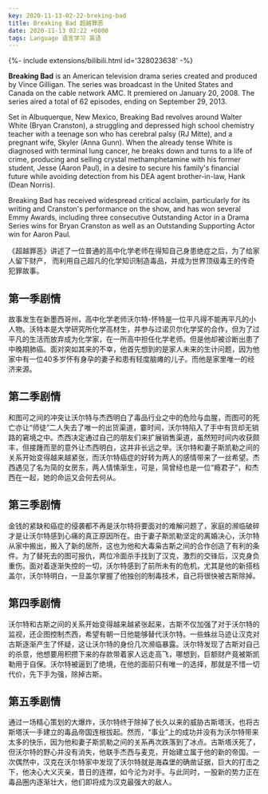 ```yaml
---
key: 2020-11-13-02-22-breking-bad
title: Breaking Bad 超越罪恶
date: 2020-11-13 02:22 +0800
tags: Language 语言学习 英语
---
```


<div>{%- include extensions/bilibili.html id='328023638' -%}</div>

**Breaking Bad** is an American television drama series created and produced by Vince Gilligan. The series was broadcast in the United States and Canada on the cable network AMC. It premiered on January 20, 2008. The series aired a total of 62 episodes, ending on September 29, 2013.

Set in Albuquerque, New Mexico, Breaking Bad revolves around Walter White (Bryan Cranston), a struggling and depressed high school chemistry teacher with a teenage son who has cerebral palsy (RJ Mitte), and a pregnant wife, Skyler (Anna Gunn). When the already tense White is diagnosed with terminal lung cancer, he breaks down and turns to a life of crime, producing and selling crystal methamphetamine with his former student, Jesse (Aaron Paul), in a desire to secure his family's financial future while avoiding detection from his DEA agent brother-in-law, Hank (Dean Norris).

Breaking Bad has received widespread critical acclaim, particularly for its writing and Cranston's performance on the show, and has won several Emmy Awards, including three consecutive Outstanding Actor in a Drama Series wins for Bryan Cranston as well as an Outstanding Supporting Actor win for Aaron Paul.

《超越罪恶》讲述了一位普通的高中化学老师在得知自己身患绝症之后，为了给家人留下财产，
而利用自己超凡的化学知识制造毒品，并成为世界顶级毒王的传奇犯罪故事。

## 第一季剧情

故事发生在新墨西哥州，高中化学老师沃尔特-怀特是一位平凡得不能再平凡的小人物。沃特本是大学研究所化学高材生，并参与过诺贝尔化学奖的合作，但为了过平凡的生活而放弃成为化学家，在一所高中担任化学老师。但是他却被诊断出患了中晚期肺癌。面对突如其来的不幸，他首先想到的是家人未来的生计问题，因为他家中有一位40多岁怀有身孕的妻子和患有轻度脑瘫的儿子。而他是家里唯一的经济来源。

## 第二季剧情

和图可之间的冲突让沃尔特与杰西明白了毒品行业之中的危险与血腥，而图可的死亡亦让“师徒”二人失去了唯一的出货渠道，霎时间，沃尔特陷入了手中有货却无销路的窘境之中。杰西决定通过自己的朋友们来扩展销售渠道，虽然短时间内收获颇丰，但接踵而至的意外让杰西明白，这并非长远之举。沃尔特和妻子斯凯勒之间的关系开始变得越来越紧张，而沃尔特癌症的好转为两人的感情带来了一丝希望。杰西遇见了名为简的女房东，两人情愫渐生，可是，简曾经也是一位“瘾君子”，和杰西在一起，她的命运又会何去何从。

## 第三季剧情

金钱的紧缺和癌症的侵袭都不再是沃尔特将要面对的难解问题了，家庭的濒临破碎才是让沃尔特感到心痛的真正原因所在。由于妻子斯凯勒坚定的离婚决心，沃尔特从家中搬出，搬入了新的居所，这也为他和大毒枭古斯之间的合作创造了有利的条件。为了替死去的图可报仇，两位冷面杀手找到了汉克，激烈的交锋后，汉克身负重伤。面对着逐渐失控的一切，沃尔特感到了前所未有的危机，尤其是他的新搭档盖尔，沃尔特明白，一旦盖尔掌握了他独创的制毒技术，自己将很快被古斯除掉。

## 第四季剧情

沃尔特和古斯之间的关系开始变得越来越紧张起来，古斯不仅加强了对于沃尔特的监视，还企图控制杰西，希望有朝一日他能够替代沃尔特。一些蛛丝马迹让汉克对古斯逐渐产生了怀疑，这让沃尔特的身份几次濒临暴露。沃尔特发现了古斯对自己的杀意，他想要用积攒下来的存款带着家人远走高飞，哪想到，巨额财产竟被斯凯勒用于自保。沃尔特被逼到了绝境，在他的面前只有唯一的选择，那就是不惜一切代价，先下手为强，除掉古斯。

## 第五季剧情

通过一场精心策划的大爆炸，沃尔特终于除掉了长久以来的威胁古斯塔沃，也将古斯塔沃一手建立的毒品帝国连根拔起。然而，“事业”上的成功并没有为沃尔特带来太多的快乐，因为他和妻子斯凯勒之间的关系再次跌落到了冰点。古斯塔沃死了，但沃尔特的野心并没有消失，他联手杰西与麦克，开始建立属于他的新的帝国。一次偶然中，汉克在沃尔特家中发现了沃尔特就是海森堡的确凿证据，巨大的打击之下，他决心大义灭亲，昔日的连襟，如今沦为对手。与此同时，一股新的势力正在毒品圈内逐渐壮大，他们即将成为汉克最强大的敌人。

<!--more-->
